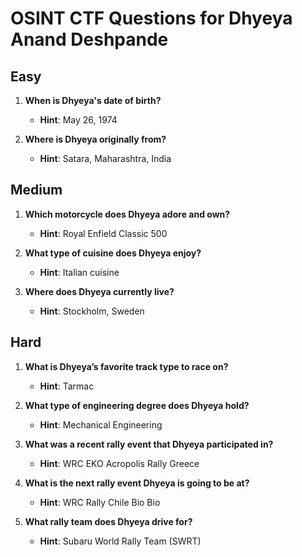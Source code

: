 # OSINT CTF Questions for Dhyeya Anand Deshpande

## Easy

1. **When is Dhyeya's date of birth?**

   - **Hint**: May 26, 1974

2. **Where is Dhyeya originally from?**

   - **Hint**: Satara, Maharashtra, India

## Medium

1. **Which motorcycle does Dhyeya adore and own?**

   - **Hint**: Royal Enfield Classic 500

2. **What type of cuisine does Dhyeya enjoy?**

   - **Hint**: Italian cuisine

3. **Where does Dhyeya currently live?**

   - **Hint**: Stockholm, Sweden

## Hard

1. **What is Dhyeya’s favorite track type to race on?**

   - **Hint**: Tarmac

2. **What type of engineering degree does Dhyeya hold?**

   - **Hint**: Mechanical Engineering

3. **What was a recent rally event that Dhyeya participated in?**

   - **Hint**: WRC EKO Acropolis Rally Greece

4. **What is the next rally event Dhyeya is going to be at?**

   - **Hint**: WRC Rally Chile Bio Bio

5. **What rally team does Dhyeya drive for?**

   - **Hint**: Subaru World Rally Team (SWRT)
